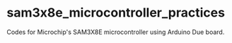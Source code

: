 # sam3x8e_microcontroller_practices
Codes for Microchip's SAM3X8E microcontroller using Arduino Due board.
